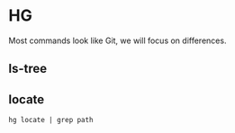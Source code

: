 # HG

Most commands look like Git, we will focus on differences.

## ls-tree

## locate

    hg locate | grep path
